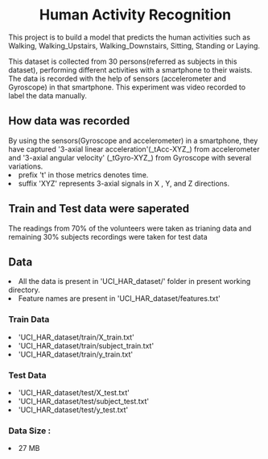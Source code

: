 <h1><center>Human Activity Recognition</center></h1>

This project is to build a model that predicts the human activities such as Walking, Walking_Upstairs, Walking_Downstairs, Sitting, Standing or Laying.

This dataset is collected from 30 persons(referred as subjects in this dataset), performing different activities with a smartphone to their waists. The data is recorded with the help of sensors (accelerometer and Gyroscope) in that smartphone. This experiment was video recorded to label the data manually.

<h2>How data was recorded</h2>
By using the sensors(Gyroscope and accelerometer) in a smartphone, they have captured '3-axial linear acceleration'(_tAcc-XYZ_) from accelerometer and '3-axial angular velocity' (_tGyro-XYZ_) from Gyroscope with several variations.

<li>prefix 't' in those metrics denotes time.</li>

<li>suffix 'XYZ' represents 3-axial signals in X , Y, and Z directions.</li>

<h2>Train and Test data were saperated</h2>
The readings from 70% of the volunteers were taken as trianing data and remaining 30% subjects recordings were taken for test data
<h2>Data</h2>
<li>All the data is present in 'UCI_HAR_dataset/' folder in present working directory.</li>
<li>Feature names are present in 'UCI_HAR_dataset/features.txt'</li>
<h3>Train Data</h3>
<li>'UCI_HAR_dataset/train/X_train.txt'</li>
<li>'UCI_HAR_dataset/train/subject_train.txt'</li>
<li>'UCI_HAR_dataset/train/y_train.txt'</li>
<h3>Test Data</h3>
<li>'UCI_HAR_dataset/test/X_test.txt'</li>
<li>'UCI_HAR_dataset/test/subject_test.txt'</li>
<li>'UCI_HAR_dataset/test/y_test.txt'</li>
<h3>Data Size :</h3>
<li>27 MB</li>
